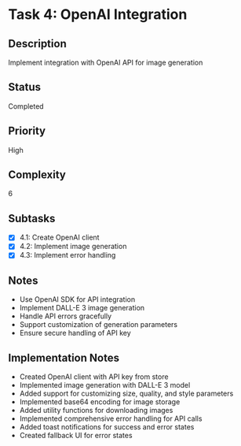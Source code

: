 # Task 4: OpenAI Integration

## Description
Implement integration with OpenAI API for image generation

## Status
Completed

## Priority
High

## Complexity
6

## Subtasks
- [x] 4.1: Create OpenAI client
- [x] 4.2: Implement image generation
- [x] 4.3: Implement error handling

## Notes
- Use OpenAI SDK for API integration
- Implement DALL-E 3 image generation
- Handle API errors gracefully
- Support customization of generation parameters
- Ensure secure handling of API key

## Implementation Notes

- Created OpenAI client with API key from store
- Implemented image generation with DALL-E 3 model
- Added support for customizing size, quality, and style parameters
- Implemented base64 encoding for image storage
- Added utility functions for downloading images
- Implemented comprehensive error handling for API calls
- Added toast notifications for success and error states
- Created fallback UI for error states
